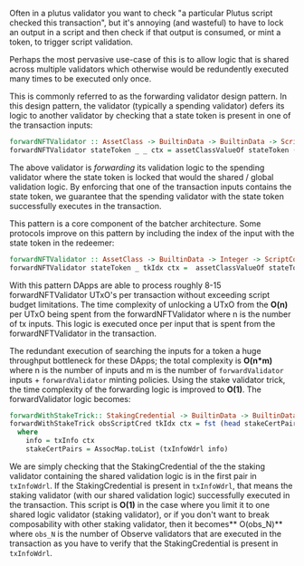 Often in a plutus validator you want to check "a particular Plutus script checked this transaction", but it's annoying (and wasteful) to have to
lock an output in a script and then check if that output is consumed, or mint a token, to trigger script validation. 

Perhaps the most pervasive use-case of this is to allow logic that is shared across multiple validators which otherwise would be redundently executed many times to be executed only once. 

This is commonly referred to as the forwarding validator design pattern. In this design pattern, the validator (typically a spending validator) defers its logic to another validator by checking that a state token is present in one of the transaction inputs:
```haskell
forwardNFTValidator :: AssetClass -> BuiltinData -> BuiltinData -> ScriptContext -> () 
forwardNFTValidator stateToken _ _ ctx = assetClassValueOf stateToken (valueSpent (txInfo ctx)) == 1
```
The above validator is *forwarding* its validation logic to the spending validator where the state token is locked that would the shared / global validation logic. By enforcing that one of the transaction inputs contains the state token, 
we guarantee that the spending validator with the state token successfully executes in the transaction.  

This pattern is a core component of the batcher architecture. Some protocols improve on this pattern by including the index of the input with the state token in the redeemer:

```haskell
forwardNFTValidator :: AssetClass -> BuiltinData -> Integer -> ScriptContext -> () 
forwardNFTValidator stateToken _ tkIdx ctx =  assetClassValueOf stateToken (txInInfoResolved (elemAt tkIdx (txInfoInputs (txInfo ctx)))) == 1 
```

With this pattern DApps are able to process roughly 8-15 forwardNFTValidator UTxO's  per transaction without exceeding script budget limitations.
The time complexity of unlocking a UTxO from the **O(n)** per UTxO being spent from the forwardNFTValidator where n is the number of tx inputs. This logic is executed once per input that is spent from the forwardNFTValidator in the transaction. 

The redundant execution of searching the inputs for a token a huge throughput bottleneck for these DApps; the total complexity is **O(n*m)** where n is the number of inputs and m is the number of `forwardValidator` inputs + `forwardValidator` minting policies.
Using the stake validator trick, the time complexity of the forwarding logic is improved to **O(1)**. The forwardValidator logic becomes:
```haskell
forwardWithStakeTrick:: StakingCredential -> BuiltinData -> BuiltinData -> ScriptContext -> ()
forwardWithStakeTrick obsScriptCred tkIdx ctx = fst (head stakeCertPairs) == obsScriptCred 
  where 
    info = txInfo ctx 
    stakeCertPairs = AssocMap.toList (txInfoWdrl info)
```
We are simply checking that the StakingCredential of the the staking validator containing the shared validation logic is in the first pair in `txInfoWdrl`. If the StakingCredential is present in `txInfoWdrl`, that means the staking validator (with our shared validation logic) successfully executed in the transaction. This script is **O(1)** in the case where you limit it to one shared logic validator (staking validator), or if you don't want to break composability with other staking validator, 
then it becomes** O(obs_N)** where `obs_N` is the number of Observe validators that are executed in the transaction as you have to verify that the StakingCredential is present in `txInfoWdrl`.

